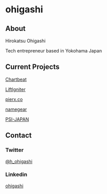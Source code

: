 # ohigashi

## About
Hirokatsu Ohigashi

Tech entrepreneur based in Yokohama Japan

## Current Projects
[Chartbeat](https://chartbeat.com)

[LiftIgniter](https://www.liftigniter.com)

[pierx.co](https://pierx.co)

[namegear](https://namegear.co)

[PSI-JAPAN](https://psi.jp)

## Contact

### Twitter
[@h_ohigashi](https://twitter.com/h_ohigashi)

### Linkedin
[ohigashi](https://www.linkedin.com/in/ohigashi/)
